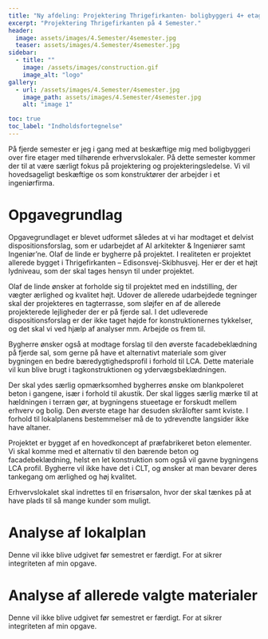 ```yaml
---
title: "Ny afdeling: Projektering Thrigefirkanten- boligbyggeri 4+ etager"
excerpt: "Projektering Thrigefirkanten på 4 Semester."
header:
  image: assets/images/4.Semester/4semester.jpg
  teaser: assets/images/4.Semester/4semester.jpg
sidebar:
  - title: ""
    image: /assets/images/construction.gif
    image_alt: "logo"
gallery:
  - url: /assets/images/4.Semester/4semester.jpg
    image_path: assets/images/4.Semester/4semester.jpg
    alt: "image 1"

toc: true
toc_label: "Indholdsfortegnelse"
---
```



På fjerde semester er jeg i gang med at beskæftige mig med boligbyggeri over fire etager med tilhørende erhvervslokaler. 
På dette semester kommer der til at være særligt fokus på projektering og projekteringsledelse. Vi vil hovedsageligt beskæftige os som konstruktører der arbejder i et ingeniørfirma. 

# Opgavegrundlag 
Opgavegrundlaget er blevet udformet således at vi har modtaget et delvist dispositionsforslag, som er udarbejdet af AI arkitekter & Ingeniører samt Ingeniør’ne. 
Olaf de linde er bygherre på projektet. I realiteten er projektet allerede bygget i Thrigefirkanten – Edisonsvej-Skibhusvej. Her er der et højt lydniveau, som der skal tages hensyn til under projektet.

Olaf de linde ønsker at forholde sig til projektet med en indstilling, der vægter ærlighed og kvalitet højt. Udover de allerede udarbejdede tegninger skal der projekteres en tagterrasse, som sløjfer en af de allerede projekterede lejligheder der er på fjerde sal. I det udleverede dispositionsforslag er der ikke taget højde for konstruktionernes tykkelser, og det skal vi ved hjælp af analyser mm. Arbejde os frem til. 


Bygherre ønsker også at modtage forslag til den øverste facadebeklædning på fjerde sal, som gerne på have et alternativt materiale som giver bygningen en bedre bæredygtighedsprofil i forhold til LCA. Dette materiale vil kun blive brugt i tagkonstruktionen og ydervægsbeklædningen. 


Der skal ydes særlig opmærksomhed bygherres ønske om blankpoleret beton i gangene, især i forhold til akustik.
Der skal ligges særlig mærke til at hældningen i terræn gør, at bygningens stueetage er forskudt mellem erhverv og bolig. 
Den øverste etage har desuden skrålofter samt kviste.  I forhold til lokalplanens bestemmelser må de to ydrevendte langsider ikke have altaner. 

Projektet er bygget af en hovedkoncept af præfabrikeret beton elementer. Vi skal komme med et alternativ til den bærende beton og facadebeklædning, helst en let konstruktion som også vil gavne bygningens LCA profil. Bygherre vil ikke have det i CLT, og ønsker at man bevarer deres tankegang om ærlighed og høj kvalitet. 

Erhvervslokalet skal indrettes til en frisørsalon, hvor der skal tænkes på at have plads til så mange kunder som muligt. 

# Analyse af lokalplan
Denne vil ikke blive udgivet før semestret er færdigt. For at sikrer integriteten af min opgave. 



# Analyse af allerede valgte materialer
Denne vil ikke blive udgivet før semestret er færdigt. For at sikrer integriteten af min opgave. 







